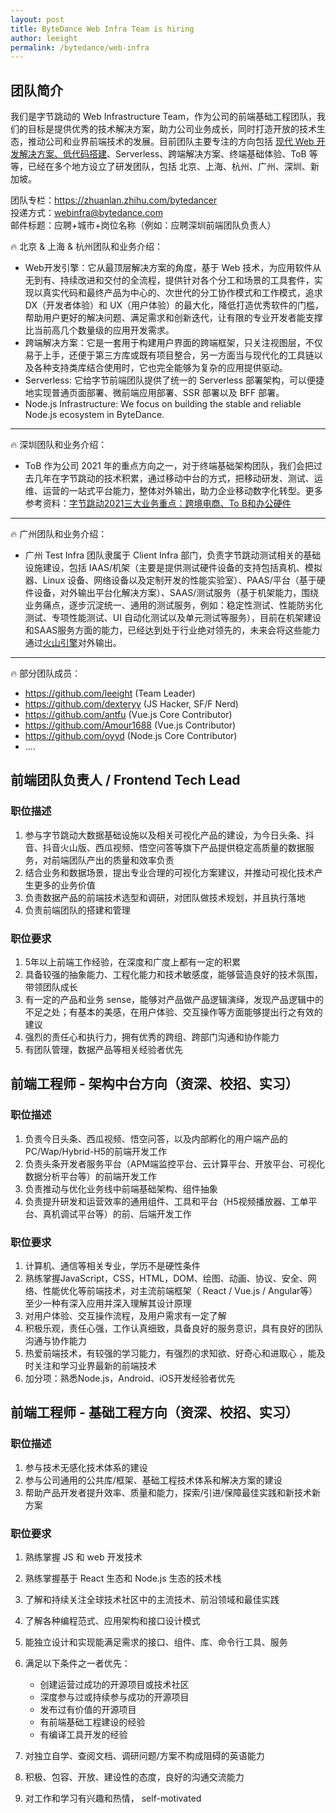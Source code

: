 ```yaml
---
layout: post
title: ByteDance Web Infra Team is hiring
author: leeight
permalink: /bytedance/web-infra
---
```


## 团队简介

我们是字节跳动的 Web Infrastructure Team，作为公司的前端基础工程团队，我们的目标是提供优秀的技术解决方案，助力公司业务成长，同时打造开放的技术生态，推动公司和业界前端技术的发展。目前团队主要专注的方向包括 [现代 Web 开发解决方案、低代码搭建](https://zhuanlan.zhihu.com/p/88616149)、Serverless、跨端解决方案、终端基础体验、ToB 等等，已经在多个地方设立了研发团队，包括 北京、上海、杭州、广州、深圳、新加坡。

团队专栏：<https://zhuanlan.zhihu.com/bytedancer>  
投递方式：webinfra@bytedance.com  
邮件标题：应聘+城市+岗位名称（例如：应聘深圳前端团队负责人）

🔥️ 北京 & 上海 & 杭州团队和业务介绍：

* Web开发引擎：它从最顶层解决方案的角度，基于 Web 技术，为应用软件从无到有、持续改进和交付的全流程，提供针对各个分工和场景的工具套件，实现以真实代码和最终产品为中心的、次世代的分工协作模式和工作模式，追求 DX（开发者体验）和 UX（用户体验）的最大化，降低打造优秀软件的门槛，帮助用户更好的解决问题、满足需求和创新迭代，让有限的专业开发者能支撑比当前高几个数量级的应用开发需求。
* 跨端解决方案：它是一套用于构建用户界面的跨端框架，只关注视图层，不仅易于上手，还便于第三方库或既有项目整合，另一方面当与现代化的工具链以及各种支持类库结合使用时，它也完全能够为复杂的应用提供驱动。
* Serverless: 它给字节前端团队提供了统一的 Serverless 部署架构，可以便捷地实现普通页面部署、微前端应用部署、SSR 部署以及 BFF 部署。
* Node.js Infrastructure: We focus on building the stable and reliable Node.js ecosystem in ByteDance.

---

🔥️ 深圳团队和业务介绍：

* ToB 作为公司 2021 年的重点方向之一，对于终端基础架构团队，我们会把过去几年在字节跳动的技术积累，通过移动中台的方式，把移动研发、测试、运维、运营的一站式平台能力，整体对外输出，助力企业移动数字化转型。更多参考资料：[字节跳动2021三大业务重点：跨境电商、To B和办公硬件](https://www.sohu.com/a/437231608_115565)

---

🔥️ 广州团队和业务介绍：

* 广州 Test Infra 团队隶属于 Client Infra 部门，负责字节跳动测试相关的基础设施建设，包括 IAAS/机架（主要是提供测试硬件设备的支持包括真机、模拟器、Linux 设备、网络设备以及定制开发的性能实验室）、PAAS/平台（基于硬件设备，对外输出平台化解决方案）、SAAS/测试服务（基于机架能力，围绕业务痛点，逐步沉淀统一、通用的测试服务，例如：稳定性测试、性能防劣化测试、专项性能测试、UI 自动化测试以及单元测试等服务），目前在机架建设和SAAS服务方面的能力，已经达到处于行业绝对领先的，未来会将这些能力通过[火山引擎](https://www.volcengine.cn/)对外输出。

---

🔥️ 部分团队成员：

* <https://github.com/leeight> (Team Leader)
* <https://github.com/dexteryy> (JS Hacker, SF/F Nerd)
* <https://github.com/antfu> (Vue.js Core Contributor)
* <https://github.com/Amour1688> (Vue.js Contributor)
* <https://github.com/oyyd> (Node.js Core Contributor)
* ....

## 前端团队负责人 / Frontend Tech Lead

### 职位描述

1. 参与字节跳动大数据基础设施以及相关可视化产品的建设，为今日头条、抖音、抖音火山版、西瓜视频、悟空问答等旗下产品提供稳定高质量的数据服务，对前端团队产出的质量和效率负责
2. 结合业务和数据场景，提出专业合理的可视化方案建议，并推动可视化技术产生更多的业务价值
3. 负责数据产品的前端技术选型和调研，对团队做技术规划，并且执行落地
4. 负责前端团队的搭建和管理

### 职位要求

1. 5年以上前端工作经验，在深度和广度上都有一定的积累
2. 具备较强的抽象能力、工程化能力和技术敏感度，能够营造良好的技术氛围，带领团队成长
3. 有一定的产品和业务 sense，能够对产品做产品逻辑演绎，发现产品逻辑中的不足之处；有基本的美感，在用户体验、交互操作等方面能够提出行之有效的建议
4. 强烈的责任心和执行力，拥有优秀的跨组、跨部门沟通和协作能力
5. 有团队管理，数据产品等相关经验者优先

## 前端工程师 - 架构中台方向（资深、校招、实习）

### 职位描述

1. 负责今日头条、西瓜视频、悟空问答，以及内部孵化的用户端产品的PC/Wap/Hybrid-H5的前端开发工作
2. 负责头条开发者服务平台（APM端监控平台、云计算平台、开放平台、可视化数据分析平台等）的前端开发工作
3. 负责推动与优化业务线中前端基础架构、组件抽象
4. 负责提升研发和运营效率的通用组件、工具和平台（H5视频播放器、工单平台、真机调试平台等）的前、后端开发工作

### 职位要求

1. 计算机、通信等相关专业，学历不是硬性条件
2. 熟练掌握JavaScript，CSS，HTML，DOM、绘图、动画、协议、安全、网络、性能优化等前端技术，对主流前端框架（ React / Vue.js / Angular等）至少一种有深入应用并深入理解其设计原理
3. 对用户体验、交互操作流程，及用户需求有一定了解
4. 积极乐观，责任心强，工作认真细致，具备良好的服务意识，具有良好的团队沟通与协作能力
5. 热爱前端技术，有较强的学习能力，有强烈的求知欲、好奇心和进取心 ，能及时关注和学习业界最新的前端技术
6. 加分项：熟悉Node.js，Android、iOS开发经验者优先

## 前端工程师 - 基础工程方向（资深、校招、实习）
### 职位描述

1. 参与技术无感化技术体系的建设
2. 参与公司通用的公共库/框架、基础工程技术体系和解决方案的建设
3. 帮助产品开发者提升效率、质量和能力，探索/引进/保障最佳实践和新技术新方案

### 职位要求

1. 熟练掌握 JS 和 web 开发技术
2. 熟练掌握基于 React 生态和 Node.js 生态的技术栈
3. 了解和持续关注全球技术社区中的主流技术、前沿领域和最佳实践
4. 了解各种编程范式、应用架构和接口设计模式
5. 能独立设计和实现能满足需求的接口、组件、库、命令行工具、服务
6. 满足以下条件之一者优先：

    * 创建运营过成功的开源项目或技术社区
    * 深度参与过或持续参与成功的开源项目
    * 发布过有价值的开源项目
    * 有前端基础工程建设的经验
    * 有编译工具开发的经验

7. 对独立自学、查阅文档、调研问题/方案不构成阻碍的英语能力
8. 积极、包容、开放、建设性的态度，良好的沟通交流能力
9. 对工作和学习有兴趣和热情， self-motivated